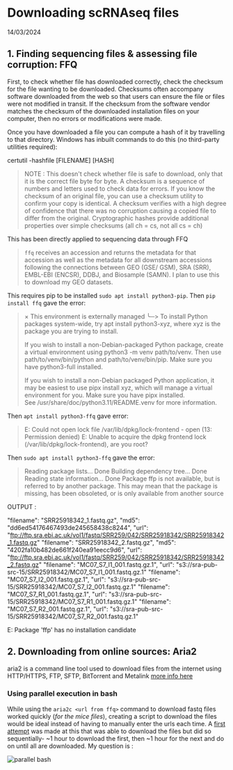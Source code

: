 # Downloading scRNAseq files 
14/03/2024 

## 1. Finding sequencing files & assessing file corruption: FFQ 
First, to check whether file has downloaded correctly, check the checksum for the file wanting to be downloaded. Checksums often accompany software downloaded from the web so that users can ensure the file or files were not modified in transit. If the checksum from the software vendor matches the checksum of the downloaded installation files on your computer, then no errors or modifications were made. 

Once you have downloaded a file you can compute a hash of it by travelling to that directory. Windows has inbuilt commands to do this (no third-party utilities required): 

certutil -hashfile [FILENAME] [HASH]

> NOTE : This doesn't check whether file is safe to download, only that it is the correct file byte for byte. A checksum is a sequence of numbers and letters used to check data for errors. If you know the checksum of an original file, you can use a checksum utility to confirm your copy is identical. A checksum verifies with a high degree of confidence that there was no corruption causing a copied file to differ from the original. Cryptographic hashes provide additional properties over simple checksums (all ch = cs, not all cs = ch) 

This has been directly applied to sequencing data through FFQ 

> ```ffq``` receives an accession and returns the metadata for that accession as well as the metadata for all downstream accessions following the connections between GEO (GSE/ GSM), SRA (SRR), EMBL-EBI (ENCSR), DDBJ, and Biosample (SAMN). I plan to use this to download my GEO datasets. 

This requires pip to be installed ```sudo apt install python3-pip```. Then ```pip install ffq``` gave the error: 
> × This environment is externally managed
>╰─> To install Python packages system-wide, try apt install
>    python3-xyz, where xyz is the package you are trying to
>    install.
>    
>    If you wish to install a non-Debian-packaged Python package,
>    create a virtual environment using python3 -m venv path/to/venv.
>    Then use path/to/venv/bin/python and path/to/venv/bin/pip. Make
>    sure you have python3-full installed.
>    
>    If you wish to install a non-Debian packaged Python application,
>    it may be easiest to use pipx install xyz, which will manage a
>    virtual environment for you. Make sure you have pipx installed.   
>    See /usr/share/doc/python3.11/README.venv for more information.

Then ```apt install python3-ffq``` gave error: 
> E: Could not open lock file /var/lib/dpkg/lock-frontend - open (13: Permission denied)
> E: Unable to acquire the dpkg frontend lock (/var/lib/dpkg/lock-frontend), are you root?

Then ```sudo apt install python3-ffq``` gave the error: 
> Reading package lists... Done
> Building dependency tree... Done
> Reading state information... Done
> Package ffp is not available, but is referred to by another package.
> This may mean that the package is missing, has been obsoleted, or
> is only available from another source

OUTPUT : 
                                            
 "filename": "SRR25918342_1.fastq.gz",
                                            "md5": "dd6ed54176467493de245658438c8244",
                                            "url": "ftp://ftp.sra.ebi.ac.uk/vol1/fastq/SRR259/042/SRR25918342/SRR25918342_1.fastq.gz"
                                            "filename": "SRR25918342_2.fastq.gz",
                                            "md5": "4202fa10b482de661f240ea91eecc9d6",
                                            "url": "ftp://ftp.sra.ebi.ac.uk/vol1/fastq/SRR259/042/SRR25918342/SRR25918342_2.fastq.gz"
                                            "filename": "MC07_S7_I1_001.fastq.gz.1",
                                            "url": "s3://sra-pub-src-15/SRR25918342/MC07_S7_I1_001.fastq.gz.1"
                                            "filename": "MC07_S7_I2_001.fastq.gz.1",
                                            "url": "s3://sra-pub-src-15/SRR25918342/MC07_S7_I2_001.fastq.gz.1"
                                            "filename": "MC07_S7_R1_001.fastq.gz.1",
                                            "url": "s3://sra-pub-src-15/SRR25918342/MC07_S7_R1_001.fastq.gz.1"
                                            "filename": "MC07_S7_R2_001.fastq.gz.1",
                                            "url": "s3://sra-pub-src-15/SRR25918342/MC07_S7_R2_001.fastq.gz.1"                                         


E: Package 'ffp' has no installation candidate
                                        
## 2. Downloading from online sources: Aria2
aria2 is a command line tool used to download files from the internet using HTTP/HTTPS, FTP, SFTP, BitTorrent and Metalink [more info here](https://aria2.github.io/) 

### Using parallel execution in bash 
While using the ```aria2c <url from ffq>``` command to download fastq files worked quickly (_for the mice files_), creating a script to download the files would be ideal instead of having to manually enter the urls each time. A [first attempt]() was made at this that was able to download the files but did so sequentially- ~1 hour to download the first, then ~1 hour for the next and do  on until all are downloaded. My question is : 

![parallel bash](https://github.com/AlicenJoyHenning/masters/assets/129797527/0cc4814c-b225-4e4f-9ebe-89d1f7b25584)





